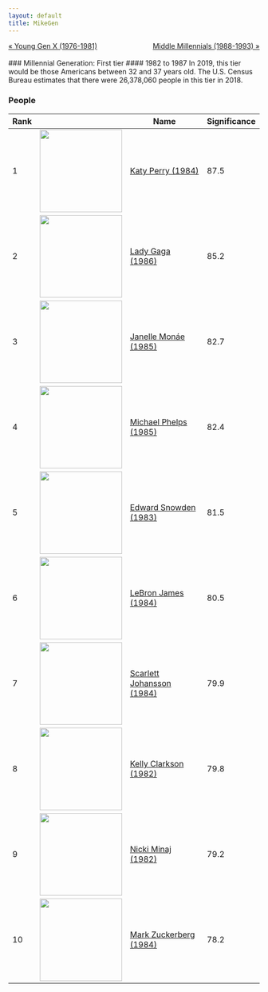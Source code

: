 ```yaml
---
layout: default
title: MikeGen
---
```

<div style="overflow: hidden"><a href="/mike-gen/generations/genx-young.html" class="previous" style="float: left !important">&laquo; Young Gen X (1976-1981)</a><a href="/mike-gen/generations/millennial-middle.html" class="next" style="float: right !important">Middle Millennials (1988-1993) &raquo;</a></div>
<br>
### Millennial Generation: First tier
#### 1982 to 1987
In 2019, this tier would be those Americans between 32 and 37 years old. The U.S. Census Bureau estimates that there were 26,378,060 people in this tier in 2018. 

### People

Rank |     | Name                               | Significance 
---- | --- | ---------------------------------- | -------- 
1    | <img src="https://upload.wikimedia.org/wikipedia/commons/d/d3/Katy_Perry_2019_by_Glenn_Francis.jpg" width="165" /> | [Katy Perry (1984)](https://en.wikipedia.org/wiki/Katy_Perry) | 87.5
2    | <img src="https://upload.wikimedia.org/wikipedia/commons/2/2c/Lady_Gaga_interview_2016.jpg" width="165" /> | [Lady Gaga (1986)](https://en.wikipedia.org/wiki/Lady_Gaga) | 85.2
3    | <img src="https://upload.wikimedia.org/wikipedia/commons/a/ae/Janelle_Monae_Paris_Fashion_Week_Autumn_Winter_2019.jpg" width="165" /> | [Janelle Monáe (1985)](https://en.wikipedia.org/wiki/Janelle_Mon%C3%A1e) | 82.7
4    | <img src="https://upload.wikimedia.org/wikipedia/commons/c/c7/Michael_Phelps_Rio_Olympics_2016.jpg" width="165" /> | [Michael Phelps (1985)](https://en.wikipedia.org/wiki/Michael_Phelps) | 82.4
5    | <img src="https://upload.wikimedia.org/wikipedia/commons/6/60/Edward_Snowden-2.jpg" width="165" /> | [Edward Snowden (1983)](https://en.wikipedia.org/wiki/Edward_Snowden) | 81.5
6    | <img src="https://upload.wikimedia.org/wikipedia/commons/2/25/Lebron_wizards_2017_%28cropped%29.jpg" width="165" /> | [LeBron James (1984)](https://en.wikipedia.org/wiki/LeBron_James) | 80.5
7    | <img src="https://upload.wikimedia.org/wikipedia/commons/1/1b/Scarlett_Johansson_SDCC_2013_by_Gage_Skidmore_1.jpg" width="165" /> | [Scarlett Johansson (1984)](https://en.wikipedia.org/wiki/Scarlett_Johansson) | 79.9
8    | <img src="https://upload.wikimedia.org/wikipedia/commons/5/54/Kelly_Clarkson_57th_Presidential_Inauguration-cropped2b.jpg" width="165" /> | [Kelly Clarkson (1982)](https://en.wikipedia.org/wiki/Kelly_Clarkson) | 79.8
9    | <img src="https://upload.wikimedia.org/wikipedia/commons/6/66/Nicki_Minaj_cropped.jpg" width="165" /> | [Nicki Minaj (1982)](https://en.wikipedia.org/wiki/Nicki_Minaj) | 79.2
10   | <img src="https://upload.wikimedia.org/wikipedia/commons/1/14/Mark_Zuckerberg_F8_2018_Keynote_%28cropped_2%29.jpg" width="165" /> | [Mark Zuckerberg (1984)](https://en.wikipedia.org/wiki/Mark_Zuckerberg) | 78.2
